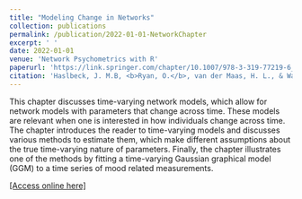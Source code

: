 ```yaml
---
title: "Modeling Change in Networks"
collection: publications
permalink: /publication/2022-01-01-NetworkChapter
excerpt: ' ' 
date: 2022-01-01
venue: 'Network Psychometrics with R'
paperurl: 'https://link.springer.com/chapter/10.1007/978-3-319-77219-6_2'
citation: 'Haslbeck, J. M.B, <b>Ryan, O.</b>, van der Maas, H. L., & Waldorp, L. J. Modeling Change in Networks. In A.M Isvoranu, S. Epskamp, L.J. Waldorp and D. Borsboom (eds.) <i>Network Psychometrics with R</i> (pp. 193-209). Routledge, New York'
---
```

This chapter discusses time-varying network models, which allow for network models with parameters that change across time. These models are relevant when one is interested in how individuals change across time. The chapter introduces the reader to time-varying models and discusses various methods to estimate them, which make different assumptions about the true time-varying nature of parameters. Finally, the chapter illustrates one of the methods by fitting a time-varying Gaussian graphical model (GGM) to a time series of mood related measurements.

[[Access online here]](https://www.taylorfrancis.com/chapters/edit/10.4324/9781003111238-14/modeling-change-networks-jonas-haslbeck-ois%C3%ADn-ryan-han-van-der-maas-lourens-waldorp)
